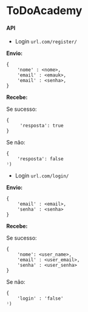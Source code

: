 # ToDoAcademy


#### API

- Login `url.com/register/`

**Envio:**

```
{ 
    'nome' : <nome>,
    'email' : <emauk>,
    'email' : <senha>,
}
```

**Recebe:**

Se sucesso:

```
{
     'resposta': true
}
```

Se não:

```
{
    'resposta': false
⁾)
```


- Login `url.com/login/`

**Envio:**

```
{ 
    'email' : <email>,
    'senha' : <senha>
}
```

**Recebe:**

Se sucesso:

```
{
    'nome': <user_name>,
    'email' : <user_email>,
    'senha' : <user_senha>
}
```

Se não:

```
{
    'login' : 'false'
⁾)
```
